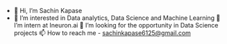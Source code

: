 * 👋 Hi, I’m Sachin Kapase
* 👀 I’m interested in Data analytics, Data Science and Machine Learning
🌱 I’m intern at Ineuron.ai
💞️ I’m looking for the opportunity in Data Science projects
📫 How to reach me - sachinkapase6125@gmail.com
